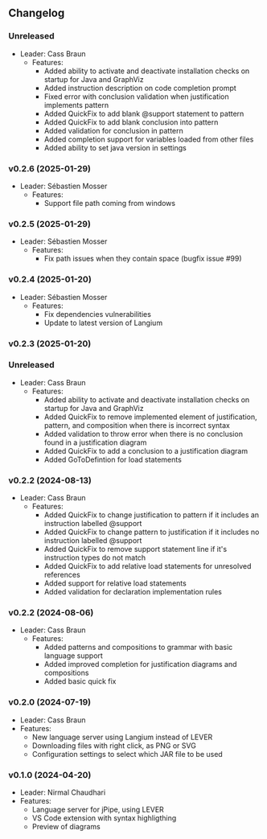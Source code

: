 ## Changelog

### Unreleased
- Leader: Cass Braun
  - Features:
    - Added ability to activate and deactivate installation checks on startup for Java and GraphViz
    - Added instruction description on code completion prompt
    - Fixed error with conclusion validation when justification implements pattern
    - Added QuickFix to add blank @support statement to pattern
    - Added QuickFix to add blank conclusion into pattern
    - Added validation for conclusion in pattern
    - Added completion support for variables loaded from other files
    - Added ability to set java version in settings

### v0.2.6 (2025-01-29)
- Leader: Sébastien Mosser
  - Features:
    - Support file path coming from windows

### v0.2.5 (2025-01-29)
- Leader: Sébastien Mosser
  - Features:
    - Fix path issues when they contain space (bugfix issue #99)

### v0.2.4 (2025-01-20)
- Leader: Sébastien Mosser
  - Features:
    - Fix dependencies vulnerabilities
    - Update to latest version of Langium

### v0.2.3 (2025-01-20)

 
### Unreleased
- Leader: Cass Braun
  - Features:
    - Added ability to activate and deactivate installation checks on startup for Java and GraphViz
    - Added QuickFix to remove implemented element of justification, pattern, and composition when there is incorrect syntax
    - Added validation to throw error when there is no conclusion found in a justification diagram
    - Added QuickFix to add a conclusion to a justification diagram
    - Added GoToDefintion for load statements
 
### v0.2.2 (2024-08-13)
- Leader: Cass Braun
  - Features:
    - Added QuickFix to change justification to pattern if it includes an instruction labelled @support
    - Added QuickFix to change pattern to justification if it includes no instruction labelled @support
    - Added QuickFix to remove support statement line if it's instruction types do not match
    - Added QuickFix to add relative load statements for unresolved references
    - Added support for relative load statements
    - Added validation for declaration implementation rules

### v0.2.2 (2024-08-06)
- Leader: Cass Braun
  - Features:
    - Added patterns and compositions to grammar with basic language support
    - Added improved completion for justification diagrams and compositions
    - Added basic quick fix

### v0.2.0 (2024-07-19)

  - Leader: Cass Braun
  - Features:
    - New language server using Langium instead of LEVER
    - Downloading files with right click, as PNG or SVG
    - Configuration settings to select which JAR file to be used


### v0.1.0 (2024-04-20)

  - Leader: Nirmal Chaudhari
  - Features:
    - Language server for jPipe, using LEVER
    - VS Code extension with syntax highligthing
    - Preview of diagrams
